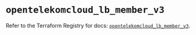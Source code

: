 # `opentelekomcloud_lb_member_v3`

Refer to the Terraform Registry for docs: [`opentelekomcloud_lb_member_v3`](https://registry.terraform.io/providers/opentelekomcloud/opentelekomcloud/1.36.25/docs/resources/lb_member_v3).
